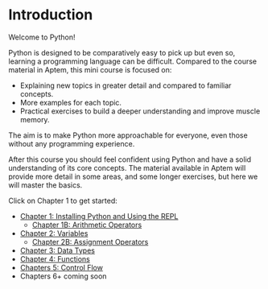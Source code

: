 # Introduction

Welcome to Python!

Python is designed to be comparatively easy to pick up but even so, learning a programming language can be difficult. Compared to the course material in Aptem, this mini course is focused on:

- Explaining new topics in greater detail and compared to familiar concepts.
- More examples for each topic.
- Practical exercises to build a deeper understanding and improve muscle memory.

The aim is to make Python more approachable for everyone, even those without any programming experience.

After this course you should feel confident using Python and have a solid understanding of its core concepts. The material available in Aptem will provide more detail in some areas, and some longer exercises, but here we will master the basics.

Click on Chapter 1 to get started:

- [Chapter 1: Installing Python and Using the REPL](./01_installing_python_and_using_the_REPL.md)
  - [Chapter 1B: Arithmetic Operators](./01B_arithmetic_operators.md)
- [Chapter 2: Variables](./02_variables.md)
  - [Chapter 2B: Assignment Operators](./02B_assignment_operators.md)
- [Chapter 3: Data Types](./03_data_types.md)
- [Chapter 4: Functions](./04_functions.md)
- [Chapters 5: Control Flow](./05_control_flow.md)
- Chapters 6+ coming soon